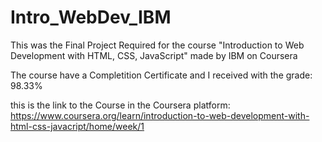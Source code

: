 # Intro_WebDev_IBM
This was the Final Project Required for the course "Introduction to Web Development with HTML, CSS, JavaScript"  made by IBM on Coursera

The course have a Completition Certificate and I received with the grade: 98.33%

this is the link to the Course in the Coursera platform:
https://www.coursera.org/learn/introduction-to-web-development-with-html-css-javacript/home/week/1
